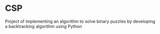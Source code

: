 # CSP
Project of implementing an algorithm to solve binary puzzles by developing a backtracking algorithm using Python